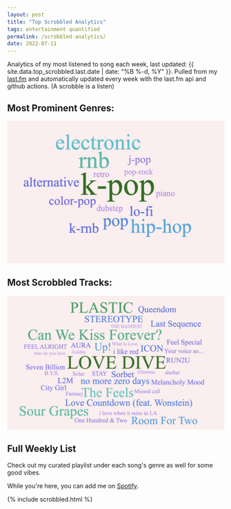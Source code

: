 ```yaml
---
layout: post
title: "Top Scrobbled Analytics"
tags: entertainment quantified
permalink: /scrobbled-analytics/
date: 2022-07-11
---
```


Analytics of my most listened to song each week, last updated: {{ site.data.top_scrobbled.last.date | date: "%B %-d, %Y" }}. Pulled from my [last.fm](https://www.last.fm/user/Mattchooachoo) and automatically updated every week with the last.fm api and github actions. (A scrobble is a listen)

## Most Prominent Genres:

![genreCloud](/assets/images/song_data/genresCloud.png)

## Most Scrobbled Tracks:

![tracksCloud](/assets/images/song_data/tracksCloud.png)

## Full Weekly List

Check out my curated playlist under each song's genre as well for some good vibes.

While you're here, you can add me on [Spotify](https://open.spotify.com/user/a17r0su593wsblcb84y8n5hxc?si=95e7f1a622544955).

{% include scrobbled.html %}
